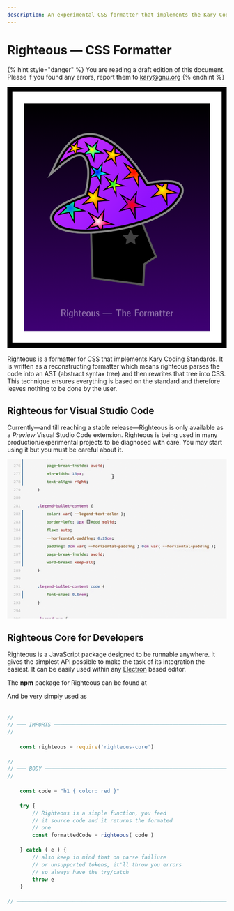 ```yaml
---
description: An experimental CSS formatter that implements the Kary Coding Standard
---
```


# Righteous — CSS Formatter

{% hint style="danger" %}
You are reading a draft edition of this document. Please if you found any errors, report them to [kary@gnu.org](mailto:kary@gnu.org)
{% endhint %}

![Your humble witch](../.gitbook/assets/framed-head.png)

Righteous is a formatter for CSS that implements Kary Coding Standards. It is written as a reconstructing formatter which means righteous parses the code into an AST \(abstract syntax tree\) and then rewrites that tree into CSS. This technique ensures everything is based on the standard and therefore leaves nothing to be done by the user.

## Righteous for Visual Studio Code

Currently—and till reaching a stable release—Righteous is only available as a _Preview_ Visual Studio Code extension. Righteous is being used in many production/experimental projects to be diagnosed with care. You may start using it but you must be careful about it.

![Righteous overrides the default formatter and silently beautifies your code for you](../.gitbook/assets/righteous-demo.gif)

## Righteous Core for Developers

Righteous is a JavaScript package designed to be runnable anywhere. It gives the simplest API possible to make the task of its integration the easiest. It can be easily used within any [Electron](https://electronjs.org) based editor.

The **npm** package for Righteous can be found at

And be very simply used as

```javascript

//
// ─── IMPORTS ────────────────────────────────────────────────────────────────────
//

    const righteous = require('righteous-core')

//
// ─── BODY ───────────────────────────────────────────────────────────────────────
//

    const code = "h1 { color: red }"

    try {
        // Righteous is a simple function, you feed
        // it source code and it returns the formated 
        // one
        const formattedCode = righteous( code )
        
    } catch ( e ) {
        // also keep in mind that on parse failiure
        // or unsupported tokens, it'll throw you errors
        // so always have the try/catch
        throw e
    }
    
// ────────────────────────────────────────────────────────────────────────────────

```

